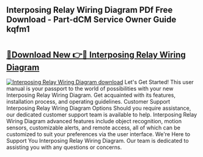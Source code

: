 ## Interposing Relay Wiring Diagram PDf Free Download - Part-dCM Service Owner Guide kqfm1

# <h2><a href="http://dfhpen.blite.top/?on=Interposing+Relay+Wiring+Diagram">🔗Download New 👉🔴 Interposing Relay Wiring Diagram</a></h2>

[![Interposing Relay Wiring Diagram download](https://i.imgur.com/lujVjoI.png)](http://dfhpen.blite.top/?on=Interposing+Relay+Wiring+Diagram)
Let's Get Started! This user manual is your passport to the world of possibilities with your new Interposing Relay Wiring Diagram. Get acquainted with its features, installation process, and operating guidelines. Customer Support Interposing Relay Wiring Diagram Options Should you require assistance, our dedicated customer support team is available to help. Interposing Relay Wiring Diagram advanced features include object recognition, motion sensors, customizable alerts, and remote access, all of which can be customized to suit your preferences via the user interface. We're Here to Support You Interposing Relay Wiring Diagram. Our team is dedicated to assisting you with any questions or concerns.
